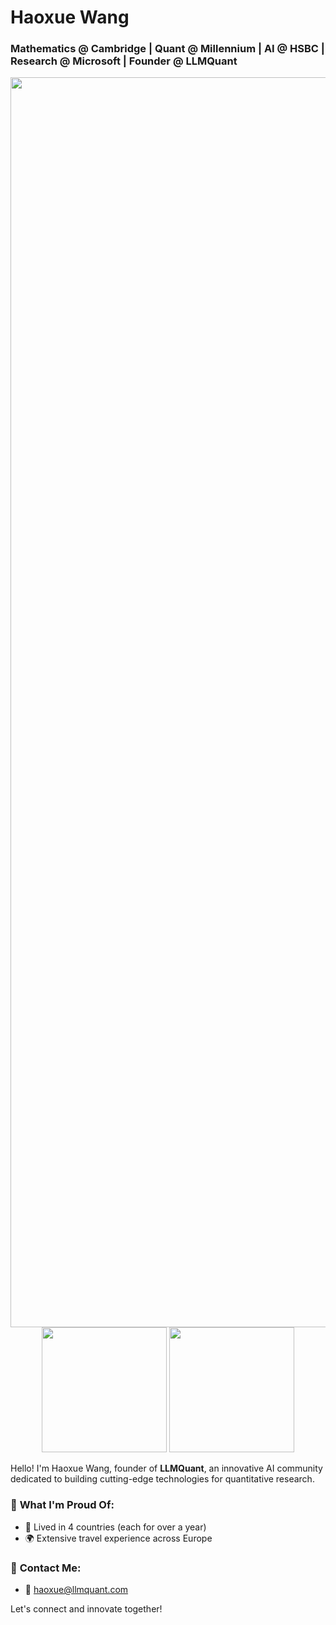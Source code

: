# Haoxue Wang

### Mathematics @ Cambridge | Quant @ Millennium | AI @ HSBC | Research @ Microsoft | Founder @ LLMQuant
<p align="center">
  <img src="https://github.com/user-attachments/assets/2d21b35a-a8bb-4935-9d51-f41d8e1e865f" width="2000"/>
  <img src="https://github.com/user-attachments/assets/ded6cbbe-c8b2-45c0-b415-e3604ce0eed9" width="200"/>
  <img src="https://github.com/user-attachments/assets/d1f0629d-0570-4b11-a75e-2e545636476c" width="200"/>
</p>




Hello! I'm Haoxue Wang, founder of **LLMQuant**, an innovative AI community dedicated to building cutting-edge technologies for quantitative research.

### 🌟 **What I'm Proud Of:**
- 📍 Lived in 4 countries (each for over a year)
- 🌍 Extensive travel experience across Europe

### 💬 **Contact Me:**
- 📧 [haoxue@llmquant.com](mailto:haoxue@llmquant.com)

Let's connect and innovate together!

